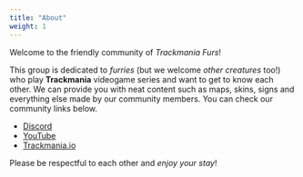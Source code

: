 ```yaml
---
title: "About"
weight: 1
---
```


Welcome to the friendly community of *Trackmania Furs*!

This group is dedicated to *furries* (but we welcome *other creatures* too!) who play **Trackmania** videogame series and want to get to know each other. We can provide you with neat content such as maps, skins, signs and everything else made by our community members. You can check our community links below.

- [Discord](https://discord.me/TrackmaniaFurs)
- [YouTube](https://youtube.com/channel/UCAB_rjC_zGI2PHRk1kIv_rQ)
- [Trackmania.io](https://trackmania.io/#/clubs/420/)

Please be respectful to each other and *enjoy your stay*!
